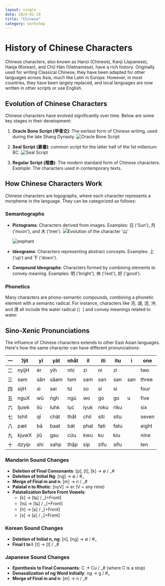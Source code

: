 ```yaml
---
layout: single
date: 2024-01-19
title: "Chinese"
category: workshop
---
```



# History of Chinese Characters

Chinese characters, also known as Hanzi (Chinese), Kanji (Japanese), Hanja (Korean), and Chữ Hán (Vietnamese), have a rich history. Originally used for writing Classical Chinese, they have been adapted for other languages across Asia, much like Latin in Europe. However, in most countries, they have been largely replaced, and local languages are now written in other scripts or use English.

## Evolution of Chinese Characters

Chinese characters have evolved significantly over time. Below are some key stages in their development:

1. **Oracle Bone Script (甲骨文)**: The earliest form of Chinese writing, used during the late Shang Dynasty.
   ![Oracle Bone Script](https://upload.wikimedia.org/wikipedia/commons/thumb/8/85/Heji_37986_Ganzhi_table.jpg/220px-Heji_37986_Ganzhi_table.jpg)

2. **Seal Script (篆書)**: common script for the latter half of the 1st millenium BC. 
   ![Seal Script](https://upload.wikimedia.org/wikipedia/commons/thumb/e/e2/XiaozhuanQinquan.jpg/200px-XiaozhuanQinquan.jpg)

3. **Regular Script (楷書)**: The modern standard form of Chinese characters.
   *Example*: The characters used in contemporary texts.

## How Chinese Characters Work

Chinese characters are logographs, where each character represents a morpheme in the language. They can be categorized as follows:

### Semantographs

- **Pictograms**: Characters derived from images. Examples: 日 ('Sun'), 月 ('moon'), and 木 ('tree').
  ![Evolution of the character '山'](https://upload.wikimedia.org/wikipedia/commons/thumb/7/7a/Evo-sh%C4%81n.svg/300px-Evo-sh%C4%81n.svg.png)
  
  ![eephant](https://upload.wikimedia.org/wikipedia/commons/thumb/1/18/Evo-xi%C3%A0ng.svg/1280px-Evo-xi%C3%A0ng.svg.png)

- **Ideograms**: Characters representing abstract concepts. Examples: 上 ('up') and 下 ('down').

- **Compound Ideographs**: Characters formed by combining elements to convey meaning. Examples: 明 ('bright'), 休 ('rest'), 好 ('good').

### Phonetics

Many characters are phono-semantic compounds, combining a phonetic element with a semantic radical. For instance, characters like 河, 湖, 流, 沖, and 滑 all include the water radical (氵) and convey meanings related to water.

## Sino-Xenic Pronunciations

The influence of Chinese characters extends to other East Asian languages. Here's how the same character can have different pronunciations:

| 一 | ʔjit  | yī  | yāt  | nhất | il   | iti  | itu  | i   | one   |
|----|-------|-----|------|------|------|------|------|-----|-------|
| 二 | nyijH | èr  | yih  | nhị  | zi   | ni   | zi   |     | two   |
| 三 | sam   | sān | sāam | tam  | sam  | san  | san  | san | three |
| 四 | sijH  | sì  | sei  | tứ   | so   | si   | si   |     | four  |
| 五 | nguX  | wǔ  | ńgh  | ngũ  | wo   | go   | go   | u   | five  |
| 六 | ljuwk | liù | luhk | lục  | lyuk | roku | riku |     | six   |
| 七 | tshit | qī  | chāt | thất | chil | siti | situ |     | seven |
| 八 | pæt   | bā  | baat | bát  | phal | fati | fatu |     | eight |
| 九 | kjuwX | jiǔ | gau  | cửu  | kwu  | ku   | kiu  |     | nine  |
| 十 | dzyip | shí | sahp | thập | sip  | zifu | sifu |     | ten   |


### Mandarin Sound Changes

- **Deletion of Final Consonants**: [p], [t], [k] -> ∅ / _#
- **Deletion of Initial Ng**: [ng] -> ∅ / #_
- **Merge of Final m and n**: [m] -> n / _#
- **Palatal n to Rhotic**: [nyV] -> er (V = any rime)
- **Palatalization Before Front Vowels**:
  - [k] -> [tɕ] / _[+Front]
  - [ts] -> [tɕ] / _[+Front]
  - [h] -> [ɕ] / _[+Front]
  - [s] -> [ɕ] / _[+Front]
  
  
### Korean Sound Changes

- **Deletion of Initial n, ng**: [n], [ng] -> ∅ / #_
- **Final t to l**: [t] -> [l] / _#

### Japanese Sound Changes

- **Epenthesis to Final Consonants**: C -> Cu / _# (where C is a stop)
- **Denasalization of ng Word Initially**: ng -> g / #_ 
- **Merge of Final m and n**: [m] -> n / _#




